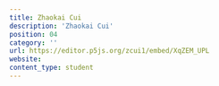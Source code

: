 ```yaml
---
title: Zhaokai Cui
description: 'Zhaokai Cui'
position: 04
category: ''
url: https://editor.p5js.org/zcui1/embed/XqZEM_UPL
website:
content_type: student
---
```

